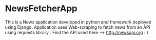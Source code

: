 # NewsFetcherApp
This is a News application developed in python and framework deployed using Django.
Application uses Web-scraping to fetch news from an API using requests library . 
Find the API used here --> http://newsapi.org  : )
